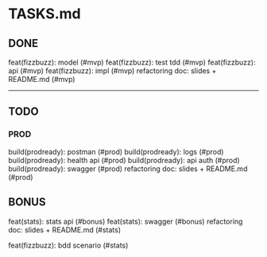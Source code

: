 TASKS.md
========

## DONE

feat(fizzbuzz): model (#mvp)
feat(fizzbuzz): test tdd (#mvp)
feat(fizzbuzz): api (#mvp)
feat(fizzbuzz): impl (#mvp)
refactoring
doc: slides + README.md (#mvp)

--- 

## TODO

### PROD
build(prodready): postman (#prod)
build(prodready): logs (#prod)
build(prodready): health api (#prod)
build(prodready): api auth (#prod)
build(prodready): swagger (#prod)
refactoring
doc: slides + README.md (#prod)

## BONUS

feat(stats): stats api (#bonus)
feat(stats): swagger (#bonus)
refactoring
doc: slides + README.md (#stats)

feat(fizzbuzz): bdd scenario (#stats)
